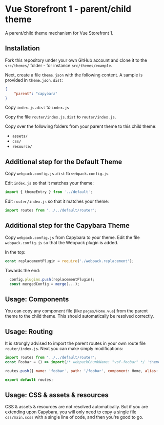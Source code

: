 # Vue Storefront 1 - parent/child theme
A parent/child theme mechanism for Vue Storefront 1.

## Installation
Fork this repository under your own GitHub account and clone it to the `src/themes/` folder - for instance `src/themes/example`.

Next, create a file `theme.json` with the following content. A sample is provided in `theme.json.dist`:
```json
{
    "parent": "capybara"
}
```

Copy `index.js.dist` to `index.js`

Copy the file `router/index.js.dist` to `router/index.js`.

Copy over the following folders from your parent theme to this child theme:
- `assets/`
- `css/`
- `resource/`

## Additional step for the Default Theme
Copy `webpack.config.js.dist` to `webpack.config.js`

Edit `index.js` so that it matches your theme:
```js
import { themeEntry } from '../default';
```

Edit `router/index.js` so that it matches your theme:
```js
import routes from '../../default/router';
```


## Additional step for the Capybara Theme
Copy `webpack.config.js` from Capybara to your theme. Edit the file `webpack.config.js` so that the Webpack plugin is added.

In the top:
```js
const replacementPlugin = require('./webpack.replacement');
```

Towards the end:
```js
  config.plugins.push(replacementPlugin);
  const mergedConfig = merge(...);
```

## Usage: Components
You can copy any component file (like `pages/Home.vue`) from the parent theme to the child theme. This should automatically be resolved correctly.

## Usage: Routing
It is strongly advised to import the parent routes in your own route file `router/index.js`. Next you can make simply modifications:

```js
import routes from '../../default/router';
const Foobar = () => import(/* webpackChunkName: "vsf-foobar" */ 'theme/pages/Foobar.vue')

routes.push({ name: 'foobar', path: '/foobar', component: Home, alias: '/foobar.html' });

export default routes;
```

## Usage: CSS & assets & resources
CSS & assets & resources are not resolved automatically. But if you are extending upon Capybara, you will only need to copy a single file `css/main.scss` with a single line of code, and then you're good to go.

